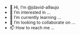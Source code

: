 - 👋 Hi, I’m @jdavid-a9aujo
- 👀 I’m interested in ...
- 🌱 I’m currently learning ...
- 💞️ I’m looking to collaborate on ...
- 📫 How to reach me ...

<!---
jdavid-a9aujo/jdavid-a9aujo is a ✨ special ✨ repository because its `README.md` (this file) appears on your GitHub profile.
You can click the Preview link to take a look at your changes.
--->
